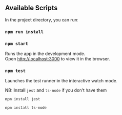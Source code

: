 ## Available Scripts

In the project directory, you can run:

### `npm run install`


### `npm start`

Runs the app in the development mode.\
Open [http://localhost:3000](http://localhost:3000) to view it in the browser.

### `npm test`

Launches the test runner in the interactive watch mode.

NB: Install `jest` and `ts-node` if you don't have them

`npm install jest`

`npm install ts-node`

